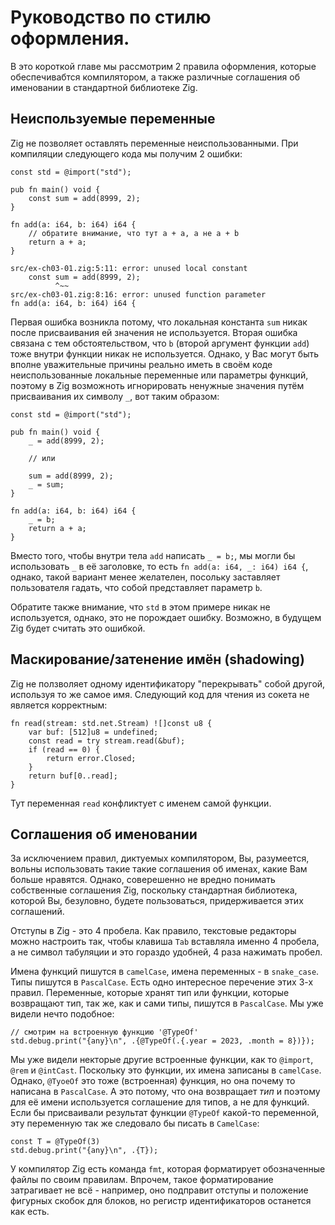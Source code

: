 
# Руководство по стилю оформления.

В это короткой главе мы рассмотрим 2 правила оформления,
которые обеспечивабтся компилятором, а также различные
соглашения об именовании в стандартной библиотеке Zig.

## Неиспользуемые переменные

Zig не позволяет оставлять переменные неиспользованными.
При компиляции следующего кода мы получим 2 ошибки:

```zig
const std = @import("std");

pub fn main() void {
    const sum = add(8999, 2);
}

fn add(a: i64, b: i64) i64 {
    // обратите внимание, что тут a + a, а не a + b
    return a + a;
}
```

```
src/ex-ch03-01.zig:5:11: error: unused local constant
    const sum = add(8999, 2);
          ^~~
src/ex-ch03-01.zig:8:16: error: unused function parameter
fn add(a: i64, b: i64) i64 {
```

Первая ошибка возникла потому, что локальная константа `sum` никак 
после присваивания ей значения не используется. Вторая ошибка связана
с тем обстоятельством, что `b` (второй аргумент функции `add`)
тоже внутри функции никак не используется. Однако, у Вас могут
быть вполне уважительные причины реально иметь в своём
коде неиспользованные локальные переменные или параметры функций,
поэтому в Zig возможноть игнорировать ненужные значения
путём присваивания их символу `_`, вот таким образом:

```zig
const std = @import("std");

pub fn main() void {
    _ = add(8999, 2);

    // или

    sum = add(8999, 2);
    _ = sum;
}

fn add(a: i64, b: i64) i64 {
    _ = b;
    return a + a;
}
```

Вместо того, чтобы внутри тела `add` написать `_ = b;`, мы могли
бы использовать `_` в её заголовке, то есть `fn add(a: i64, _: i64) i64 {`,
однако, такой вариант менее желателен, посольку заставляет пользователя
гадать, что собой представляет параметр `b`.

Обратите также внимание, что `std` в этом примере никак не используется,
однако, это не порождает ошибку. Возможно, в будущем Zig будет считать
это ошибкой.

## Маскирование/затенение имён (shadowing)

Zig не ползволяет одному идентификатору "перекрывать" собой другой,
используя то же самое имя. Следующий код для чтения из сокета не является
корректным:

```zig
fn read(stream: std.net.Stream) ![]const u8 {
    var buf: [512]u8 = undefined;
    const read = try stream.read(&buf);
    if (read == 0) {
        return error.Closed;
    }
    return buf[0..read];
}
```

Тут переменная `read` конфликтует с именем самой функции.

## Соглашения об именовании

За исключением правил, диктуемых компилятором, Вы, разумеется,
вольны использовать такие такие соглашения об именах, какие Вам больше
нравятся. Однако, соверешенно не вредно понимать собственные
соглашения Zig, поскольку стандартная библиотека, которой Вы,
безуловно, будете пользоваться, придерживается этих соглашений.

Отступы в Zig - это 4 пробела. Как правило, текстовые редакторы
можно настроить так, чтобы клавиша `Tab` вставляла именно 4 пробела,
а не символ табуляции и это гораздо удобней, 4 раза нажимать пробел.

Имена функций пишутся в `camelCase`, имена переменных - в `snake_case`.
Типы пишутся в `PascalCase`. Есть одно интересное перечение этих 3-х правил.
Переменные, которые хранят тип или функции, которые возвращают тип,
так же, как и сами типы, пишутся в `PascalCase`. Мы уже видели нечто подобное:

```zig
// смотрим на встроенную функцию '@TypeOf'
std.debug.print("{any}\n", .{@TypeOf(.{.year = 2023, .month = 8})});
```

Мы уже видели некторые другие встроенные функции, как то `@import`, `@rem` и `@intCast`.
Поскольку это функции, их имена записаны в `camelCase`. Однако, `@TyoeOf` это тоже
(встроенная) функция, но она почему то написана в `PascalCase`. А это потому,
что она возвращает *тип* и поэтому для её имени используется соглашение для типов,
а не для функций. Если бы присваивали результат функции `@TypeOf` какой-то переменной,
эту переменную так же следовало бы писать в `CamelCase`:

```zig
const T = @TypeOf(3)
std.debug.print("{any}\n", .{T});
```

У компилятор Zig есть команда `fmt`, которая форматирует обозначенные файлы
по своим правилам. Впрочем, такое форматирование затрагивает не всё -
например, оно подправит отступы и положение фигурных скобок для блоков,
но регистр идентификаторов останется как есть.




